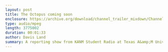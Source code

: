 ```yaml
---
layout: post
title: The Octopus coming soon
enclosure: https://archive.org/download/channel_trailer_mixdown/ChannelTrailer_mixdown.mp3
type: audio/mpeg
length: 3775002
duration: 00:01:33
author: Davis Land
summary: A reporting show from KANM Student Radio at Texas A&amp;M University.
---
```


